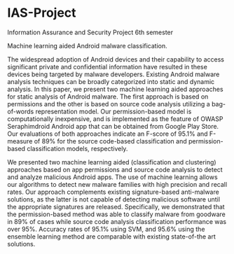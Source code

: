 # IAS-Project

Information Assurance and Security Project 6th semester

Machine learning aided Android malware classification.

The widespread adoption of Android devices and their capability to access significant private and confidential information have resulted in these devices being targeted by malware developers. Existing Android malware analysis techniques can be broadly categorized into static and dynamic analysis. In this paper, we present two machine learning aided approaches for static analysis of Android malware. The first approach is based on permissions and the other is based on source code analysis utilizing a bag-of-words representation model. Our permission-based model is computationally inexpensive, and is implemented as the feature of OWASP Seraphimdroid Android app that can be obtained from Google Play Store. Our evaluations of both approaches indicate an F-score of 95.1% and F-measure of 89% for the source code-based classification and permission-based classification models, respectively.

We presented two machine learning aided (classification and clustering) approaches based on app permissions and
source code analysis to detect and analyze malicious Android apps. The use of machine learning allows our algorithms
to detect new malware families with high precision and recall rates. Our approach complements existing signature-based
anti-malware solutions, as the latter is not capable of detecting malicious software until the appropriate signatures are released. Specifically, we demonstrated that the permission-based method was able to classify malware from goodware in 89%
of cases while source code analysis classification performance was over 95%. Accuracy rates of 95.1% using SVM, and 95.6%
using the ensemble learning method are comparable with existing state-of-the art solutions.

